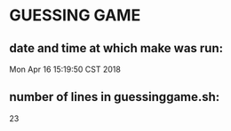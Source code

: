 # GUESSING GAME
## date and time at which make was run:
Mon Apr 16 15:19:50 CST 2018
## number of lines in guessinggame.sh:
23
